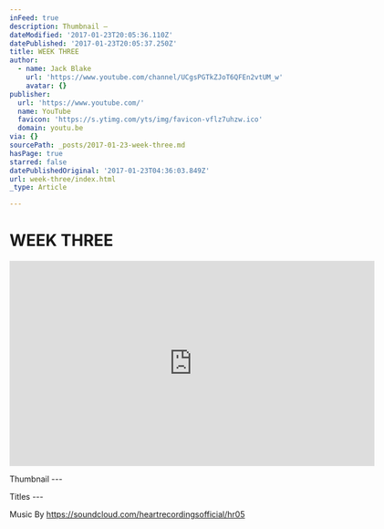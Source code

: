 ```yaml
---
inFeed: true
description: Thumbnail —
dateModified: '2017-01-23T20:05:36.110Z'
datePublished: '2017-01-23T20:05:37.250Z'
title: WEEK THREE
author:
  - name: Jack Blake
    url: 'https://www.youtube.com/channel/UCgsPGTkZJoT6QFEn2vtUM_w'
    avatar: {}
publisher:
  url: 'https://www.youtube.com/'
  name: YouTube
  favicon: 'https://s.ytimg.com/yts/img/favicon-vflz7uhzw.ico'
  domain: youtu.be
via: {}
sourcePath: _posts/2017-01-23-week-three.md
hasPage: true
starred: false
datePublishedOriginal: '2017-01-23T04:36:03.849Z'
url: week-three/index.html
_type: Article

---
```

# WEEK THREE

<iframe src="https://cdn.embedly.com/widgets/media.html?src=https%3A%2F%2Fwww.youtube.com%2Fembed%2F8C_5Vh_3wLY%3Ffeature%3Doembed&amp;url=http%3A%2F%2Fwww.youtube.com%2Fwatch%3Fv%3D8C_5Vh_3wLY&amp;image=https%3A%2F%2Fi.ytimg.com%2Fvi%2F8C_5Vh_3wLY%2Fhqdefault.jpg&amp;key=b7d04c9b404c499eba89ee7072e1c4f7&amp;type=text%2Fhtml&amp;schema=youtube" width="640" height="360" scrolling="no" frameborder="0" allowfullscreen="" style=""></iframe>

Thumbnail ---

Titles ---

Music By https://soundcloud.com/heartrecordingsofficial/hr05
